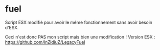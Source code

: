 # fuel
Script ESX modifié pour avoir le même fonctionnement sans avoir besoin d'ESX.  
  
Ceci n'est donc PAS mon script mais bien une modification ! Version ESX : https://github.com/InZidiuZ/LegacyFuel  
